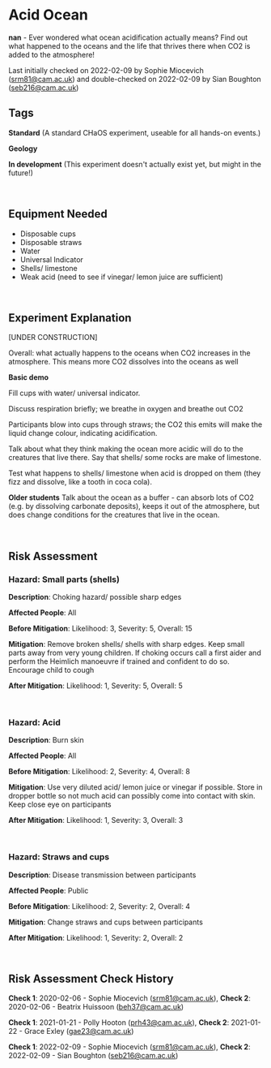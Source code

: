 # Acid Ocean

**nan** - Ever wondered what ocean acidification actually means? Find out what happened to the oceans and the life that thrives there when CO2 is added to the atmosphere!

Last initially checked on 2022-02-09 by Sophie Miocevich (srm81@cam.ac.uk) and double-checked on 2022-02-09 by Sian Boughton (seb216@cam.ac.uk)

## Tags
<!--- Start Tags (DO NOT REMOVE THIS COMMENT) --->

**Standard** (A standard CHaOS experiment, useable for all hands-on events.)

**Geology**

**In development** (This experiment doesn't actually exist yet, but might in the future!)
<!--- End Tags (DO NOT REMOVE THIS COMMENT) --->

<br/>

## Equipment Needed 
- Disposable cups
- Disposable straws
- Water
- Universal Indicator
- Shells/ limestone
- Weak acid (need to see if vinegar/ lemon juice are sufficient)

<br/>

## Experiment Explanation 

[UNDER CONSTRUCTION] 

Overall: what actually happens to the oceans when CO2 increases in the atmosphere. This means more CO2 dissolves into the oceans as well

 **Basic demo** 

Fill cups with water/ universal indicator.

Discuss respiration briefly; we breathe in oxygen and breathe out CO2

Participants blow into cups through straws; the CO2 this emits will make the liquid change colour, indicating acidification. 

Talk about what they think making the ocean more acidic will do to the creatures that live there. Say that shells/ some rocks are make of limestone.

Test what happens to shells/ limestone when acid is dropped on them (they fizz and dissolve, like a tooth in coca cola).

 **Older students** 
Talk about the ocean as a buffer - can absorb lots of CO2 (e.g. by dissolving carbonate deposits), keeps it out of the atmosphere, but does change conditions for the creatures that live in the ocean.

<br/>

## Risk Assessment

### **Hazard**: Small parts (shells)

**Description**: Choking hazard/ possible sharp edges

**Affected People**: All

**Before Mitigation**: Likelihood: 3, Severity: 5, Overall: 15

**Mitigation**: Remove broken shells/ shells with sharp edges. Keep small parts away from very young children. If choking occurs call a first aider and perform the Heimlich manoeuvre if trained and confident to do so. Encourage child to cough

**After Mitigation**: Likelihood: 1, Severity: 5, Overall: 5

<br/>

### **Hazard**: Acid

**Description**: Burn skin

**Affected People**: All

**Before Mitigation**: Likelihood: 2, Severity: 4, Overall: 8

**Mitigation**: Use very diluted acid/ lemon juice or vinegar if possible. Store in dropper bottle so not much acid can possibly come into contact with skin. Keep close eye on participants

**After Mitigation**: Likelihood: 1, Severity: 3, Overall: 3

<br/>

### **Hazard**: Straws and cups

**Description**: Disease transmission between participants

**Affected People**: Public

**Before Mitigation**: Likelihood: 2, Severity: 2, Overall: 4

**Mitigation**: Change straws and cups between participants

**After Mitigation**: Likelihood: 1, Severity: 2, Overall: 2

<br/>

## Risk Assessment Check History 

**Check 1**: 2020-02-06 - Sophie Miocevich (srm81@cam.ac.uk), **Check 2**: 2020-02-06 - Beatrix Huissoon (beh37@cam.ac.uk)

**Check 1**: 2021-01-21 - Polly Hooton (prh43@cam.ac.uk), **Check 2**: 2021-01-22 - Grace Exley (gae23@cam.ac.uk)

**Check 1**: 2022-02-09 - Sophie Miocevich (srm81@cam.ac.uk), **Check 2**: 2022-02-09 - Sian Boughton (seb216@cam.ac.uk)